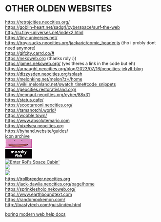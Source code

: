 ---
---
# OTHER OLDEN WEBSITES
<https://retrojcities.neocities.org/>  
<https://goblin-heart.net/sadgrl/cyberspace/surf-the-web>  
<http://lu.tiny-universes.net/index2.html>  
<https://tiny-universes.net/>  
<https://troy-sucks.neocities.org/jackaric/comic_header.js> (tho i probly dont need anymore)  
<https://gifcity.carrd.co/#>  
<https://nekoweb.org> (thanks roly :))  
<https://james.nekoweb.org/> (yes theres a link in the code but eh)  
<https://arnaught.neocities.org/blog/2023/07/16/neocities-jekyll-blog>  
<https://dizzysden.neocities.org/splash>  
<https://melonking.net/melon?z=/home>  
<https://wiki.melonland.net/swatch_time#code_snippets>  
<https://geocities.restorativland.org/>  
<https://neonaut.neocities.org/cyber/88x31>  
<https://status.cafe/>  
<https://scootarooni.neocities.org/>   
<https://tamanotchi.world/>  
<https://wobble.town/>  
<https://www.absolutemario.com>  
<https://pixelsea.neocities.org>  
<https://byhand.website/guides/>  
[icon archive](http://cs.gettysburg.edu/~duncjo01/archive/icons/iconolog/giffed/iconolog/index.html)  
[<img src="/assets/images/blinkers/dittostamp1.gif">](https://dittodan.neocities.org)  
[<img src="/assets/images/blinkers/moosky.gif">](https://themooskyfish.nekoweb.org/)  
<a href="https://rol.nekoweb.org/"><img src="https://rol.nekoweb.org/button.gif" alt="Enter Rol's Space Cabin'"></a>  
<a href="https://lovelydumpling.neocities.org"><img src="https://lovelydumpling.nekoweb.org/img/dumplingbadge.gif"></a>  
<a href="https://neoskitties.org"><img src="https://neoskitties.org/assets/neoskitties.png"></a>  
<https://trollbreeder.neocities.org>  
<https://jack-dawlia.neocities.org/page/home>  
<https://sprinkleshojo.nekoweb.org/>  
<https://www.earthboundtext.com>  
<https://randompokemon.com/>  
<http://toastytech.com/guis/index.html>  
   
[boring modern web help docs](/helpdump)
